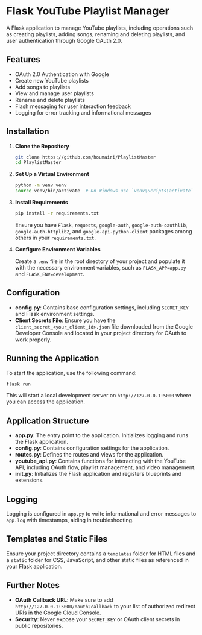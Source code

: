 # Flask YouTube Playlist Manager

A Flask application to manage YouTube playlists, including operations such as creating playlists, adding songs, renaming and deleting playlists, and user authentication through Google OAuth 2.0.

## Features

- OAuth 2.0 Authentication with Google
- Create new YouTube playlists
- Add songs to playlists
- View and manage user playlists
- Rename and delete playlists
- Flash messaging for user interaction feedback
- Logging for error tracking and informational messages

## Installation

1. **Clone the Repository**

   ```bash
   git clone https://github.com/houmairi/PlaylistMaster
   cd PlaylistMaster
   ```

2. **Set Up a Virtual Environment**

   ```bash
   python -m venv venv
   source venv/bin/activate  # On Windows use `venv\Scripts\activate`
   ```

3. **Install Requirements**

   ```bash
   pip install -r requirements.txt
   ```

   Ensure you have `Flask`, `requests`, `google-auth`, `google-auth-oauthlib`, `google-auth-httplib2`, and `google-api-python-client` packages among others in your `requirements.txt`.

4. **Configure Environment Variables**

   Create a `.env` file in the root directory of your project and populate it with the necessary environment variables, such as `FLASK_APP=app.py` and `FLASK_ENV=development`.

## Configuration

- **config.py**: Contains base configuration settings, including `SECRET_KEY` and Flask environment settings.
- **Client Secrets File**: Ensure you have the `client_secret_<your_client_id>.json` file downloaded from the Google Developer Console and located in your project directory for OAuth to work properly.

## Running the Application

To start the application, use the following command:

```bash
flask run
```

This will start a local development server on `http://127.0.0.1:5000` where you can access the application.

## Application Structure

- **app.py**: The entry point to the application. Initializes logging and runs the Flask application.
- **config.py**: Contains configuration settings for the application.
- **routes.py**: Defines the routes and views for the application.
- **youtube_api.py**: Contains functions for interacting with the YouTube API, including OAuth flow, playlist management, and video management.
- **__init__.py**: Initializes the Flask application and registers blueprints and extensions.

## Logging

Logging is configured in `app.py` to write informational and error messages to `app.log` with timestamps, aiding in troubleshooting.

## Templates and Static Files

Ensure your project directory contains a `templates` folder for HTML files and a `static` folder for CSS, JavaScript, and other static files as referenced in your Flask application.

## Further Notes

- **OAuth Callback URL**: Make sure to add `http://127.0.0.1:5000/oauth2callback` to your list of authorized redirect URIs in the Google Cloud Console.
- **Security**: Never expose your `SECRET_KEY` or OAuth client secrets in public repositories.
